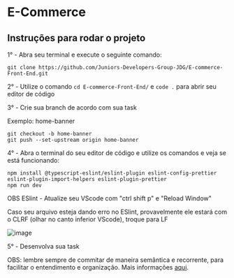 # E-Commerce

## Instruções para rodar o projeto

1° - Abra seu terminal e execute o seguinte comando:

```
git clone https://github.com/Juniors-Developers-Group-JDG/E-commerce-Front-End.git
```

2° - Utilize o comando `cd E-commerce-Front-End/` e `code .` para abrir seu editor de código

3° - Crie sua branch de acordo com sua task

Exemplo: home-banner

```
git checkout -b home-banner
git push --set-upstream origin home-banner
```

4° - Abra o terminal do seu editor de código e utilize os comandos e veja se está funcionando:

```
npm install @typescript-eslint/eslint-plugin eslint-config-prettier eslint-plugin-import-helpers eslint-plugin-prettier
npm run dev
```

OBS ESlint - Atualize seu VScode com "ctrl shift p" e "Reload Window"

Caso seu arquivo esteja dando erro no ESlint, provavelmente ele estará com o CLRF (olhar no canto inferior VScode), troque para LF

![image](https://github.com/Juniors-Developers-Group-JDG/E-commerce-Front-End/assets/103312834/b5caedb7-4da3-4981-9789-018bf06c9085)

5° - Desenvolva sua task

OBS: lembre sempre de commitar de maneira semântica e recorrente, para facilitar o entendimento e organização. Mais informações [aqui](https://github.com/Juniors-Developers-Group-JDG/Learning-resources/blob/main/Resources/Git.md).

